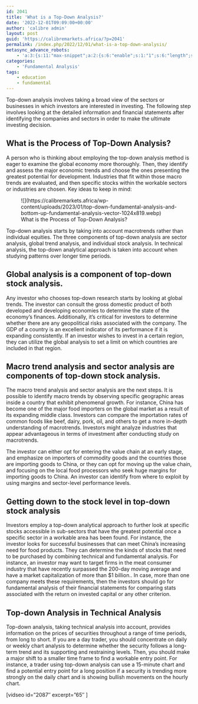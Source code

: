 ```yaml
---
id: 2041
title: 'What is a Top-Down Analysis?'
date: '2022-12-01T09:09:00+00:00'
author: 'calibre admin'
layout: post
guid: 'https://calibremarkets.africa/?p=2041'
permalink: /index.php/2022/12/01/what-is-a-top-down-analysis/
metasync_advance_robots:
    - 'a:3:{s:11:"max-snippet";a:2:{s:6:"enable";s:1:"1";s:6:"length";s:2:"33";}s:17:"max-video-preview";a:2:{s:6:"enable";s:1:"1";s:6:"length";s:2:"10";}s:17:"max-image-preview";a:1:{s:6:"length";s:5:"large";}}'
categories:
    - 'Fundamental Analysis'
tags:
    - education
    - fundamental
---
```


Top-down analysis involves taking a broad view of the sectors or businesses in which investors are interested in investing. The following step involves looking at the detailed information and financial statements after identifying the companies and sectors in order to make the ultimate investing decision.

## What is the Process of Top-Down Analysis?

  
A person who is thinking about employing the top-down analysis method is eager to examine the global economy more thoroughly. Then, they identify and assess the major economic trends and choose the ones presenting the greatest potential for development. Industries that fit within those macro trends are evaluated, and then specific stocks within the workable sectors or industries are chosen. Key ideas to keep in mind:

<figure class="wp-block-image size-large">![](https://calibremarkets.africa/wp-content/uploads/2023/01/top-down-fundamental-analysis-and-bottom-up-fundamental-analysis-vector-1024x819.webp)<figcaption class="wp-element-caption">What is the Process of Top-Down Analysis?</figcaption></figure>Top-down analysis starts by taking into account macrotrends rather than individual equities.  
The three components of top-down analysis are sector analysis, global trend analysis, and individual stock analysis.  
In technical analysis, the top-down analytical approach is taken into account when studying patterns over longer time periods.

## Global analysis is a component of top-down stock analysis.

Any investor who chooses top-down research starts by looking at global trends. The investor can consult the gross domestic product of both developed and developing economies to determine the state of the economy’s finances. Additionally, it’s critical for investors to determine whether there are any geopolitical risks associated with the company. The GDP of a country is an excellent indicator of its performance if it is expanding consistently. If an investor wishes to invest in a certain region, they can utilize the global analysis to set a limit on which countries are included in that region.

## Macro trend analysis and sector analysis are components of top-down stock analysis.

The macro trend analysis and sector analysis are the next steps. It is possible to identify macro trends by observing specific geographic areas inside a country that exhibit phenomenal growth. For instance, China has become one of the major food importers on the global market as a result of its expanding middle class. Investors can compare the importation rates of common foods like beef, dairy, pork, oil, and others to get a more in-depth understanding of macrotrends. Investors might analyze industries that appear advantageous in terms of investment after conducting study on macrotrends.

The investor can either opt for entering the value chain at an early stage, and emphasize on importers of commodity goods and the countries those are importing goods to China, or they can opt for moving up the value chain, and focusing on the local food processors who seek huge margins for importing goods to China. An investor can identify from where to exploit by using margins and sector-level performance levels.

## **Getting down to the stock level in top-down stock analysis**

 Investors employ a top-down analytical approach to further look at specific stocks accessible in sub-sectors that have the greatest potential once a specific sector in a workable area has been found. For instance, the investor looks for successful businesses that can meet China’s increasing need for food products. They can determine the kinds of stocks that need to be purchased by combining technical and fundamental analysis. For instance, an investor may want to target firms in the meat consumer industry that have recently surpassed the 200-day moving average and have a market capitalization of more than $1 billion.. In case, more than one company meets these requirements, then the investors should go for fundamental analysis of their financial statements for comparing stats associated with the return on invested capital or any other criterion.

## **Top-down Analysis in Technical Analysis**

Top-down analysis, taking technical analysis into account, provides information on the prices of securities throughout a range of time periods, from long to short. If you are a day trader, you should concentrate on daily or weekly chart analysis to determine whether the security follows a long-term trend and its supporting and restraining levels. Then, you should make a major shift to a smaller time frame to find a workable entry point. For instance, a trader using top-down analysis can use a 15-minute chart and find a potential entry point for a long position if a security is trending more strongly on the daily chart and is showing bullish movements on the hourly chart.

[](https://play.google.com/store/apps/details?id=com.thebusinessprofessor.android)

\[vidseo id=”2087″ excerpt=”65″ \]